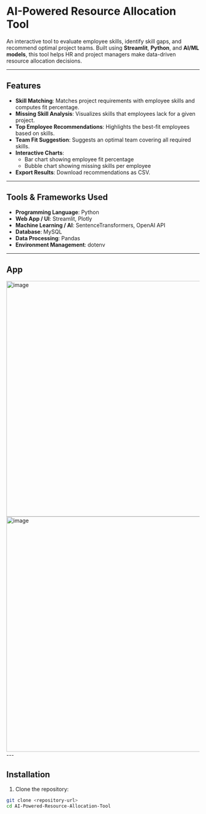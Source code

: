 # AI-Powered Resource Allocation Tool

An interactive tool to evaluate employee skills, identify skill gaps, and recommend optimal project teams. Built using **Streamlit**, **Python**, and **AI/ML models**, this tool helps HR and project managers make data-driven resource allocation decisions.

---

## Features

- **Skill Matching**: Matches project requirements with employee skills and computes fit percentage.  
- **Missing Skill Analysis**: Visualizes skills that employees lack for a given project.  
- **Top Employee Recommendations**: Highlights the best-fit employees based on skills.  
- **Team Fit Suggestion**: Suggests an optimal team covering all required skills.  
- **Interactive Charts**:  
  - Bar chart showing employee fit percentage  
  - Bubble chart showing missing skills per employee  
- **Export Results**: Download recommendations as CSV.

---

## Tools & Frameworks Used

- **Programming Language**: Python  
- **Web App / UI**: Streamlit, Plotly  
- **Machine Learning / AI**: SentenceTransformers, OpenAI API  
- **Database**: MySQL  
- **Data Processing**: Pandas  
- **Environment Management**: dotenv
---

## App

<img width="1341" height="615" alt="image" src="https://github.com/user-attachments/assets/def9ce47-f2d6-4adf-8f06-7795b2ccc098" />
<img width="1309" height="614" alt="image" src="https://github.com/user-attachments/assets/30537550-f5e1-4c4d-8a6e-71d45ea53025" />
---

## Installation

1. Clone the repository:

```bash
git clone <repository-url>
cd AI-Powered-Resource-Allocation-Tool

